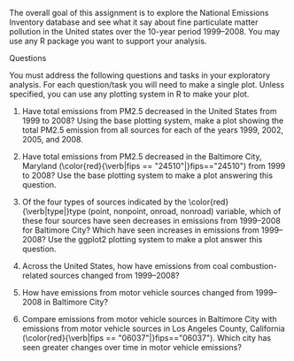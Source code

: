 


The overall goal of this assignment is to explore the National Emissions Inventory database and see what it say about 
fine particulate matter pollution in the United states over the 10-year period 1999–2008. 
You may use any R package you want to support your analysis.

Questions

You must address the following questions and tasks in your exploratory analysis. 
For each question/task you will need to make a single plot. Unless specified, 
you can use any plotting system in R to make your plot.

1) Have total emissions from PM2.5 decreased in the United States from 1999 to 2008? 
Using the base plotting system, make a plot showing the total PM2.5 emission from all 
sources for each of the years 1999, 2002, 2005, and 2008.

2) Have total emissions from PM2.5 decreased in the Baltimore City, Maryland (\color{red}{\verb|fips == "24510"|}fips=="24510")
from 1999 to 2008? Use the base plotting system to make a plot answering this question.

3) Of the four types of sources indicated by the \color{red}{\verb|type|}type (point, nonpoint, onroad, nonroad) variable, 
which of these four sources have seen decreases in emissions from 1999–2008 for Baltimore City? Which have seen increases 
in emissions from 1999–2008? Use the ggplot2 plotting system to make a plot answer this question.

4) Across the United States, how have emissions from coal combustion-related sources changed from 1999–2008?

5) How have emissions from motor vehicle sources changed from 1999–2008 in Baltimore City?

6) Compare emissions from motor vehicle sources in Baltimore City with emissions from motor vehicle sources in Los Angeles County, 
California (\color{red}{\verb|fips == "06037"|}fips=="06037"). Which city has seen greater changes over time in motor vehicle emissions?

